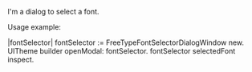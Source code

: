 I'm a dialog to select a font. 

Usage example:

|fontSelector|
fontSelector := FreeTypeFontSelectorDialogWindow new.
UITheme builder openModal: fontSelector.
fontSelector selectedFont inspect.